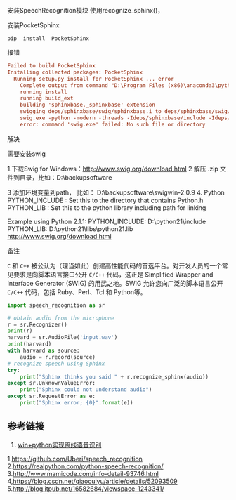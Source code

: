 



安装SpeechRecognition模块
使用recognize_sphinx()，



安装PocketSphinx

```
pip  install  PocketSphinx
```



报错

```ini
Failed to build PocketSphinx
Installing collected packages: PocketSphinx
  Running setup.py install for PocketSphinx ... error
    Complete output from command "D:\Program Files (x86)\anaconda3\python.exe" -u -c "import setuptools, tokenize;__file__='C:\\Users\\XIAXUE~1\\AppData\\Local\\Temp\\pip-install-f_ed7kqi\\PocketSphinx\\setup.py';f=getattr(tokenize, 'open', open)(__file__);code=f.read().replace('\r\n', '\n');f.close();exec(compile(code, __file__, 'exec'))" install --record C:\Users\XIAXUE~1\AppData\Local\Temp\pip-record-ddrvvanu\install-record.txt --single-version-externally-managed --compile:
    running install
    running build_ext
    building 'sphinxbase._sphinxbase' extension
    swigging deps/sphinxbase/swig/sphinxbase.i to deps/sphinxbase/swig/sphinxbase_wrap.c
    swig.exe -python -modern -threads -Ideps/sphinxbase/include -Ideps/sphinxbase/include/sphinxbase -Ideps/sphinxbase/include/win32 -Ideps/sphinxbase/swig -outdir sphinxbase -o deps/sphinxbase/swig/sphinxbase_wrap.c deps/sphinxbase/swig/sphinxbase.i
    error: command 'swig.exe' failed: No such file or directory
```

解决



需要安装swig

1.下载Swig for Windows：http://www.swig.org/download.html
2 解压 .zip 文件到目录，比如：D:\backupsoftware

3 添加环境变量到path， 比如： D:\backupsoftware\swigwin-2.0.9
4. Python
PYTHON_INCLUDE : Set this to the directory that contains Python.h
PYTHON_LIB : Set this to the python library including path for linking

Example using Python 2.1.1:
PYTHON_INCLUDE: D:\python21\include
PYTHON_LIB: D:\python21\libs\python21.lib
http://www.swig.org/download.html

备注

`C` 和 `C++` 被公认为（理当如此）创建高性能代码的首选平台。对开发人员的一个常见要求是向脚本语言接口公开 `C/C++` 代码，这正是 Simplified Wrapper and Interface Generator (SWIG) 的用武之地。SWIG 允许您向广泛的脚本语言公开 `C/C++` 代码，包括 Ruby、Perl、Tcl 和 Python等。







```python
import speech_recognition as sr

# obtain audio from the microphone
r = sr.Recognizer()
print(r)
harvard = sr.AudioFile('input.wav')
print(harvard)
with harvard as source:
    audio = r.record(source)
# recognize speech using Sphinx
try:
    print("Sphinx thinks you said " + r.recognize_sphinx(audio))
except sr.UnknownValueError:
    print("Sphinx could not understand audio")
except sr.RequestError as e:
    print("Sphinx error; {0}".format(e))
```



## 参考链接

1. [win+python实现离线语音识别](https://blog.csdn.net/weixin_40490238/article/details/84841825)

1.https://github.com/Uberi/speech_recognition 
2.https://realpython.com/python-speech-recognition/ 
3.http://www.mamicode.com/info-detail-93746.html 
4,https://blog.csdn.net/qiaocuiyu/article/details/52093509 
5.http://blog.itpub.net/16582684/viewspace-1243341/